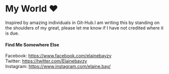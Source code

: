# My World :heart:
Inspired by amazing individuals in Git-Hub.I am writing this by standing on the shoulders of my great, please let me know if I have not credited where it is due.

#### Find Me Somewhere Else

Facebook: https://www.facebook.com/elainebayzy </br>
Twitter: https://twitter.com/Elainebayzy </br>
Instagram: https://www.instagram.com/elaine.bay/
